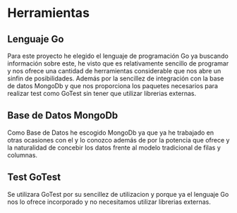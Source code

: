 # Herramientas

## Lenguaje **Go**

Para este proyecto he elegido el lenguaje de programación Go ya buscando información sobre este, he visto que es relativamente sencillo de programar y nos ofrece una cantidad de herramientas considerable que nos abre un sinfin de posibilidades. Además por la sencillez de integración con la base de datos MongoDb y que nos proporciona los paquetes necesarios para realizar test como GoTest sin tener que utilizar librerias externas.

## Base de Datos **MongoDb**

Como Base de Datos he escogido MongoDb ya que ya he trabajado en otras ocasiones con el y lo conozco además de por la potencia que ofrece y la naturalidad de concebir los datos frente al modelo tradicional de filas y columnas.


## Test **GoTest**

Se utilizara GoTest por su sencillez de utilizacion y porque ya el lenguaje Go nos lo ofrece incorporado y no necesitamos utilizar librerias externas.








